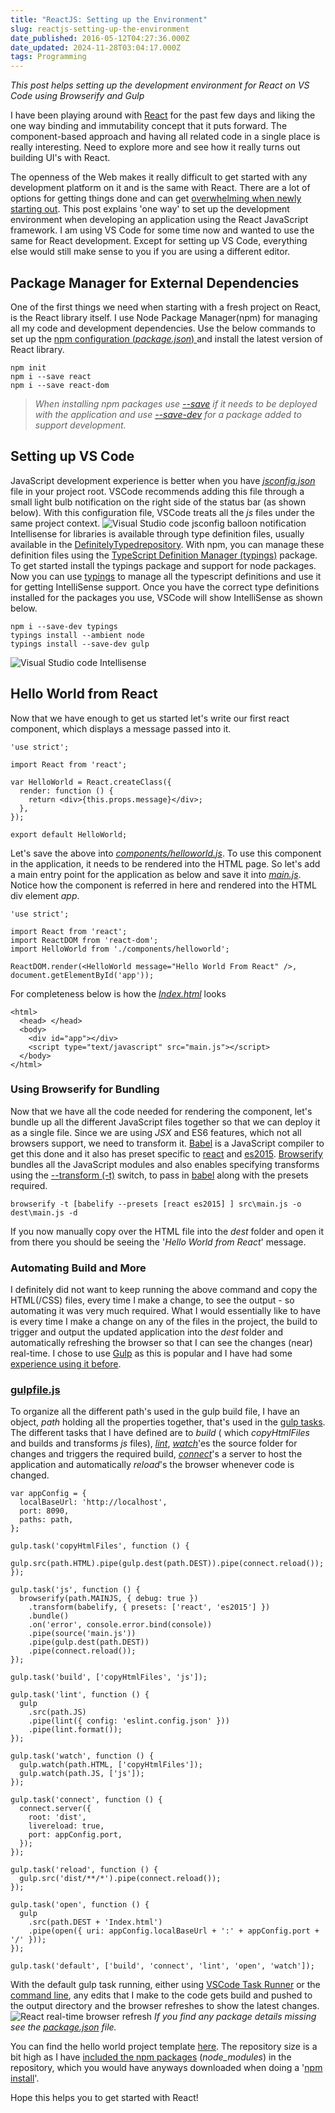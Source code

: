 ```yaml
---
title: "ReactJS: Setting up the Environment"
slug: reactjs-setting-up-the-environment
date_published: 2016-05-12T04:27:36.000Z
date_updated: 2024-11-28T03:04:17.000Z
tags: Programming
---
```


*This post helps setting up the development environment for React on VS Code using Browserify and Gulp*

I have been playing around with [React](https://facebook.github.io/react/) for the past few days and liking the one way binding and immutability concept that it puts forward. The component-based approach and having all related code in a single place is really interesting. Need to explore more and see how it really turns out building UI's with React.

The openness of the Web makes it really difficult to get started with any development platform on it and is the same with React. There are a lot of options for getting things done and can get [overwhelming when newly starting out](https://en.wikipedia.org/wiki/Decision_fatigue). This post explains 'one way' to set up the development environment when developing an application using the React JavaScript framework. I am using VS Code for some time now and wanted to use the same for React development. Except for setting up VS Code, everything else would still make sense to you if you are using a different editor.

## Package Manager for External Dependencies

One of the first things we need when starting with a fresh project on React, is the React library itself. I use Node Package Manager(npm) for managing all my code and development dependencies. Use the below commands to set up the [npm configuration (*package.json*) ](https://docs.npmjs.com/cli/init) and install the latest version of React library.

    npm init
    npm i --save react
    npm i --save react-dom
    

> *When installing npm packages use [--save](https://docs.npmjs.com/files/package.json#dependencies) if it needs to be deployed with the application and use [--save-dev](https://docs.npmjs.com/files/package.json#devdependencies) for a package added to support development.*

## Setting up VS Code

JavaScript development experience is better when you have *[jsconfig.json](https://code.visualstudio.com/Docs/languages/javascript)* file in your project root. VSCode recommends adding this file through a small light bulb notification on the right side of the status bar (as shown below). With this configuration file, VSCode treats all the *js* files under the same project context.
![Visual Studio code jsconfig balloon notification](__GHOST_URL__/content/images/vscode_jsconfig_balloon.png)
Intellisense for libraries is available through type definition files, usually available in the [DefinitelyTyped](http://definitelytyped.org/)[repository](https://github.com/DefinitelyTyped/DefinitelyTyped). With npm, you can manage these definition files using the [TypeScript Definition Manager (typings)](https://github.com/typings/typings) package. To get started install the typings package and support for node packages. Now you can use [typings](https://github.com/typings/typings/blob/master/docs/commands.md) to manage all the typescript definitions and use it for getting IntelliSense support. Once you have the correct type definitions installed for the packages you use, VSCode will show IntelliSense as shown below.

    npm i --save-dev typings
    typings install --ambient node
    typings install --save-dev gulp
    

![Visual Studio code Intellisense](__GHOST_URL__/content/images/react_vscode_intellisense.png)
## Hello World from React

Now that we have enough to get us started let's write our first react component, which displays a message passed into it.

    'use strict';
    
    import React from 'react';
    
    var HelloWorld = React.createClass({
      render: function () {
        return <div>{this.props.message}</div>;
      },
    });
    
    export default HelloWorld;
    

Let's save the above into *[components/helloworld.js](https://github.com/rahulpnath/Blog/blob/master/React_Template/src/components/helloworld.js)*. To use this component in the application, it needs to be rendered into the HTML page. So let's add a main entry point for the application as below and save it into *[main.js](https://github.com/rahulpnath/Blog/blob/master/React_Template/src/main.js)*. Notice how the component is referred in here and rendered into the HTML div element *app*.

    'use strict';
    
    import React from 'react';
    import ReactDOM from 'react-dom';
    import HelloWorld from './components/helloworld';
    
    ReactDOM.render(<HelloWorld message="Hello World From React" />, document.getElementById('app'));
    

For completeness below is how the *[Index.html](https://github.com/rahulpnath/Blog/blob/master/React_Template/src/Index.html)* looks

    <html>
      <head> </head>
      <body>
        <div id="app"></div>
        <script type="text/javascript" src="main.js"></script>
      </body>
    </html>
    

### Using Browserify for Bundling

Now that we have all the code needed for rendering the component, let's bundle up all the different JavaScript files together so that we can deploy it as a single file. Since we are using *JSX* and ES6 features, which not all browsers support, we need to transform it. [Babel](https://babeljs.io/) is a JavaScript compiler to get this done and it also has preset specific to [react](https://babeljs.io/docs/plugins/preset-react/) and [es2015](https://babeljs.io/docs/plugins/preset-es2015/). [Browserify](http://browserify.org) bundles all the JavaScript modules and also enables specifying transforms using the [--transform (-t)](https://github.com/substack/node-browserify#usage) switch, to pass in [babel](https://github.com/babel/babelify) along with the presets required.

    browserify -t [babelify --presets [react es2015] ] src\main.js -o dest\main.js -d
    

If you now manually copy over the HTML file into the *dest* folder and open it from there you should be seeing the '*Hello World from React*' message.

### Automating Build and More

I definitely did not want to keep running the above command and copy the HTML(/CSS) files, every time I make a change, to see the output - so automating it was very much required. What I would essentially like to have is every time I make a change on any of the files in the project, the build to trigger and output the updated application into the *dest* folder and automatically refreshing the browser so that I can see the changes (near) real-time. I chose to use [Gulp](http://gulpjs.com/) as this is popular and I have had some [experience using it before](__GHOST_URL__/blog/organizing-tests-into-test-suites-for-visual-studio/).

### **[gulpfile.js](https://github.com/rahulpnath/Blog/blob/master/React_Template/gulpfile.js)**

To organize all the different path's used in the gulp build file, I have an object, *path* holding all the properties together, that's used in the [gulp tasks](https://github.com/gulpjs/gulp/blob/master/docs/API.md#gulptaskname--deps-fn). The different tasks that I have defined are to *build* ( which *copyHtmlFiles* and builds and transforms *js* files), *[lint](https://github.com/adametry/gulp-eslint)*, *[watch](https://github.com/gulpjs/gulp/blob/master/docs/API.md#gulpwatchglob--opts-tasks-or-gulpwatchglob--opts-cb)*'es the source folder for changes and triggers the required build, *[connect](https://www.npmjs.com/package/gulp-connect)*'s a server to host the application and automatically *reload*'s the browser whenever code is changed.

    var appConfig = {
      localBaseUrl: 'http://localhost',
      port: 8090,
      paths: path,
    };
    
    gulp.task('copyHtmlFiles', function () {
      gulp.src(path.HTML).pipe(gulp.dest(path.DEST)).pipe(connect.reload());
    });
    
    gulp.task('js', function () {
      browserify(path.MAINJS, { debug: true })
        .transform(babelify, { presets: ['react', 'es2015'] })
        .bundle()
        .on('error', console.error.bind(console))
        .pipe(source('main.js'))
        .pipe(gulp.dest(path.DEST))
        .pipe(connect.reload());
    });
    
    gulp.task('build', ['copyHtmlFiles', 'js']);
    
    gulp.task('lint', function () {
      gulp
        .src(path.JS)
        .pipe(lint({ config: 'eslint.config.json' }))
        .pipe(lint.format());
    });
    
    gulp.task('watch', function () {
      gulp.watch(path.HTML, ['copyHtmlFiles']);
      gulp.watch(path.JS, ['js']);
    });
    
    gulp.task('connect', function () {
      connect.server({
        root: 'dist',
        livereload: true,
        port: appConfig.port,
      });
    });
    
    gulp.task('reload', function () {
      gulp.src('dist/**/*').pipe(connect.reload());
    });
    
    gulp.task('open', function () {
      gulp
        .src(path.DEST + 'Index.html')
        .pipe(open({ uri: appConfig.localBaseUrl + ':' + appConfig.port + '/' }));
    });
    
    gulp.task('default', ['build', 'connect', 'lint', 'open', 'watch']);
    

With the default gulp task running, either using [VSCode Task Runner](https://code.visualstudio.com/Docs/editor/tasks) or the [command line](https://github.com/gulpjs/gulp/blob/master/docs/getting-started.md#4-run-gulp), any edits that I make to the code gets build and pushed to the output directory and the browser refreshes to show the latest changes.
![React real-time browser refresh](__GHOST_URL__/content/images/react_realtime_edits.gif)
*If you find any package details missing see the [package.json](https://github.com/rahulpnath/Blog/blob/master/React_Template/package.json) file.*

You can find the hello world project template [here](https://github.com/rahulpnath/Blog/tree/master/React_Template). The repository size is a bit high as I have [included the npm packages](__GHOST_URL__/blog/checking-in-package-dependencies-into-source-control/) (*node_modules*) in the repository, which you would have anyways downloaded when doing a '[npm install](https://docs.npmjs.com/cli/install)'.

Hope this helps you to get started with React!
